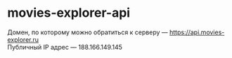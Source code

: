 # movies-explorer-api

Домен, по которому можно обратиться к серверу — https://api.movies-explorer.ru  
Публичный IP адрес — 188.166.149.145